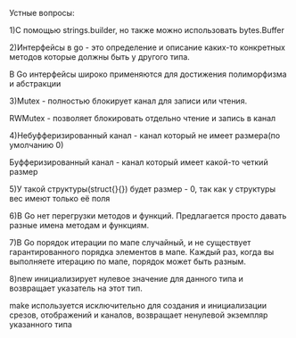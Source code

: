 Устные вопросы:


1)С помощью strings.builder, но также можно использовать bytes.Buffer


2)Интерфейсы в go - это определение и описание каких-то конкретных методов которые должны быть у другого типа. 

В Go интерфейсы широко применяются для достижения полиморфизма и абстракции

3)Mutex - полностью блокирует канал для записи или чтения. 

RWMutex - позволяет блокировать отдельно чтение и запись в канал

4)Небуфферизированный канал - канал который не имеет размера(по умолчанию 0)

Буфферизированный канал - канал который имеет какой-то четкий размер

5)У такой структуры(struct{}{}) будет размер - 0, так как у структуры вес имеют только её поля

6)В Go нет перегрузки методов и функций. Предлагается просто давать разные имена методам и функциям.

7)В Go порядок итерации по мапе случайный, и не существует гарантированного порядка элементов в мапе. Каждый раз, когда вы выполняете итерацию по мапе, порядок может быть разным.

8)new инициализирует нулевое значение для данного типа и возвращает указатель на этот тип. 

make используется исключительно для создания и инициализации срезов, отображений и каналов, возвращает ненулевой экземпляр указанного типа
